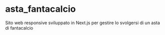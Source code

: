 # asta_fantacalcio
Sito web responsive sviluppato in Next.js per gestire lo svolgersi di un asta di fantacalcio
